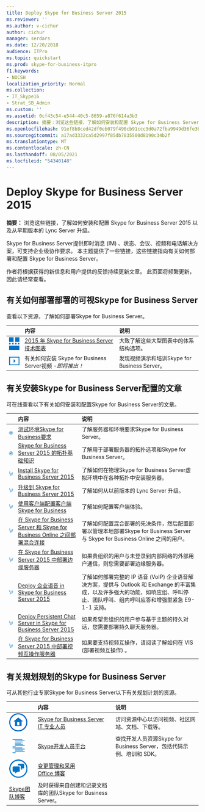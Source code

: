 ```yaml
---
title: Deploy Skype for Business Server 2015
ms.reviewer: ''
ms.author: v-cichur
author: cichur
manager: serdars
ms.date: 12/20/2018
audience: ITPro
ms.topic: quickstart
ms.prod: skype-for-business-itpro
f1.keywords:
- NOCSH
localization_priority: Normal
ms.collection:
- IT_Skype16
- Strat_SB_Admin
ms.custom: ''
ms.assetid: 0cf43c54-e544-40c5-8659-a876f614a3b3
description: 摘要：浏览这些链接，了解如何安装和配置 Skype for Business Server 2015 以及从早期版本的 Lync Server 升级。
ms.openlocfilehash: 91ef8b8ced42df0eb079f490cb91ccc3d0a72fba9949d36fe3b540c2e7403b54
ms.sourcegitcommit: a17ad3332ca5d2997f85db7835500d8190c34b2f
ms.translationtype: MT
ms.contentlocale: zh-CN
ms.lasthandoff: 08/05/2021
ms.locfileid: "54340148"
---
```

# <a name="deploy-skype-for-business-server-2015"></a>Deploy Skype for Business Server 2015
 
**摘要：** 浏览这些链接，了解如何安装和配置 Skype for Business Server 2015 以及从早期版本的 Lync Server 升级。
  
Skype for Business Server提供即时消息 (IM) 、状态、会议、视频和电话解决方案，可支持企业级协作要求。 本主题提供了一些链接，这些链接指向有关如何部署和配置 Skype for Business Server。 
  
作者将根据获得的新信息和用户提供的反馈持续更新文章。 此页面将频繁更新，因此请经常查看。
## <a name="visual-resources-about-how-to-deploy-skype-for-business-server"></a>有关如何部署部署的可视Skype for Business Server

查看以下资源，了解如何部署Skype for Business Server。
  
||**内容**|**说明**|
|:-----|:-----|:-----|
|![技术图表图标](../media/87de0d09-77fd-46f2-b9f6-99a7998fd332.png)|[2015 年 Skype for Business Server技术图表](../technical-diagrams.md) <br/> |大致了解这些大型图表中的体系结构选项。  <br/> |
|![视频图标](../media/143e0d86-1c68-482a-9bf9-93e7966acca0.png)|有关如何安装 Skype for Business Server视频 -*即将推出！*  <br/> |发现视频演示和培训Skype for Business Server。  <br/> |
   
##  <a name="articles-about-skype-for-business-server-installation-and-configuration"></a>有关安装Skype for Business Server配置的文章

可在线查看以下有关如何安装和配置Skype for Business Server的文章。 
  
||**内容**|**说明**|
|:-----|:-----|:-----|
|![文档图标](../media/e4c786ef-1fff-4512-87c5-748543c60222.png)|[测试环境Skype for Business要求](../plan-your-deployment/requirements-for-your-environment/requirements-for-your-environment.md) <br/> |了解服务器和环境要求Skype for Business Server。  <br/> |
|![文档图标](../media/e4c786ef-1fff-4512-87c5-748543c60222.png)|[Skype for Business Server 2015 的拓扑基础知识](../plan-your-deployment/topology-basics/topology-basics.md) <br/> |了解用于部署服务器的拓扑选项和Skype for Business Server。  <br/> |
|![数字显示说明图标](../media/d73b5029-a6ba-4abd-9197-d8151dabf56e.png)|[Install Skype for Business Server 2015](install/install.md) <br/> |了解如何在物理Skype for Business Server虚拟环境中在各种拓扑中安装服务器。  <br/> |
|![数字显示说明图标](../media/d73b5029-a6ba-4abd-9197-d8151dabf56e.png)|[升级到 Skype for Business Server 2015](upgrade-to-skype-for-business-server.md) <br/> |了解如何从以前版本的 Lync Server 升级。  <br/> |
|![数字显示说明图标](../media/d73b5029-a6ba-4abd-9197-d8151dabf56e.png)|[使用客户端配置客户端Skype for Business](deploy-clients/configure-the-client-experience.md) <br/> |了解如何配置客户端体验。  <br/> |
|![数字显示说明图标](../media/d73b5029-a6ba-4abd-9197-d8151dabf56e.png)|[在 Skype for Business Server 和 Skype for Business Online 之间部署混合连接](../../SfbHybrid/hybrid/configure-hybrid-connectivity.md?bc=%2fSkypeForBusiness%2fbreadcrumb%2ftoc.json&toc=%2fSkypeForBusiness%2ftoc.json) <br/> |了解如何配置混合部署的先决条件，然后配置部署以管理本地部署Skype for Business Server与 Skype for Business Online 之间的用户。  <br/> |
|![数字显示说明图标](../media/d73b5029-a6ba-4abd-9197-d8151dabf56e.png)|[在 Skype for Business Server 2015 中部署边缘服务器](deploy-edge-server/deploy-edge-server.md) <br/> |如果贵组织的用户与未登录到内部网络的外部用户通信，则您需要部署边缘服务器。  <br/> |
|![数字显示说明图标](../media/d73b5029-a6ba-4abd-9197-d8151dabf56e.png)|[Deploy 企业语音 in Skype for Business Server 2015](deploy-enterprise-voice/deploy-enterprise-voice.md) <br/> |了解如何部署完整的 IP 语音 (VoIP) 企业语音解决方案，提供与 Outlook 和 Exchange 的丰富集成，以及许多强大的功能，如响应组、呼叫停止、团队呼叫、组内呼叫应答和增强型紧急 E9-1-1 支持。  <br/> |
|![数字显示说明图标](../media/d73b5029-a6ba-4abd-9197-d8151dabf56e.png)|[Deploy Persistent Chat Server in Skype for Business Server 2015](deploy-persistent-chat-server/deploy-persistent-chat-server.md) <br/> |如果希望贵组织的用户参与基于主题的持久对话，您需要部署持久聊天服务器。  <br/> |
|![数字显示说明图标](../media/d73b5029-a6ba-4abd-9197-d8151dabf56e.png)|[在 Skype for Business Server 2015 中部署视频互操作服务器](deploy-video-interop-server/deploy-video-interop-server.md) <br/> |如果要支持视频互操作，请阅读了解如何在 VIS (部署视频互操作) 。  <br/> |
   
## <a name="additional-resources-about-planning-for-skype-for-business-server"></a>有关规划规划的Skype for Business Server

可从其他行业专家Skype for Business Server以下有关规划计划的资源。 
  
||**内容**|**说明**|
|:-----|:-----|:-----|
|![文档图标](../media/4eff581b-890b-46cb-8224-a4122137d27e.png)|[Skype for Business Server IT 专业人员](../../Hub/index.yml) <br/> |访问资源中心以访问视频、社区网站、文档、下载等。  <br/> |
|![开发人员内容图标](../media/3626138a-2778-407e-911f-a0dcbdc36684.png)|[Skype开发人员平台](/skype-sdk/skypedeveloperplatform) <br/> |查找开发人员资源Skype for Business Server，包括代码示例、培训和 SDK。  <br/> |
|![新闻、博客等的图标](../media/ac692cb8-7db8-4810-b53f-1bc88b1e4cac.png)|[变更管理和采用](https://go.microsoft.com/fwlink/p/?LinkId=532796) <br/> [Office 博客](https://go.microsoft.com/fwlink/p/?LinkId=528899) <br/> 
[Skype团队博客](https://go.microsoft.com/fwlink/p/?LinkId=532818) <br/> |及时获得来自创建和记录文档库的团队Skype for Business Server。  <br/> |
